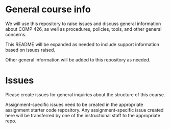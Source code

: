# General course info

We will use this repository to raise issues and discuss general information about COMP 426, as well as procedures, policies, tools, and other general concerns.

This README will be expanded as needed to include support information based on issues raised. 

Other general information will be added to this repository as needed.

# Issues

Please create issues for general inquiries about the structure of this course.

Assignment-specific issues need to be created in the appropriate assignment starter code repository.
Any assignment-specific issue created here will be transferred by one of the instructional staff to the appropriate repo.
